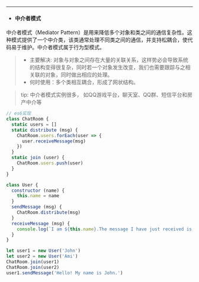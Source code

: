 ---
* #### 中介者模式

中介者模式（Mediator Pattern）是用来降低多个对象和类之间的通信复杂性。这种模式提供了一个中介类，该类通常处理不同类之间的通信，并支持松耦合，使代码易于维护。中介者模式属于行为型模式。

> * 主要解决: 对象与对象之间存在大量的关联关系，这样势必会导致系统的结构变得很复杂，同时若一个对象发生改变，我们也需要跟踪与之相关联的对象，同时做出相应的处理。
> * 何时使用：多个类相互耦合，形成了网状结构。

> tip: 中介者模式实例很多， 如QQ游戏平台，聊天室、QQ群、短信平台和房产中介等

```js
// es6实现
class ChatRoom {
  static users = []
  static distribute (msg) {
    ChatRoom.users.forEach(user => {
      user.receiveMessage(msg)
    })
  }
  static join (user) {
    ChatRoom.users.push(user)
  }
}

class User {
  constructor (name) {
    this.name = name
  }
  sendMessage (msg) {
    ChatRoom.distribute(msg)
  }
  receiveMessage (msg) {
    console.log(`I am ${this.name}.The message I have just received is: ${msg}`)
  }
}

let user1 = new User('John')
let user2 = new User('Ami')
ChatRoom.join(user1)
ChatRoom.join(user2)
user1.sendMessage('Hello! My name is John.')
```

